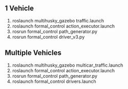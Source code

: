 ## 1 Vehicle

1. roslaunch multihusky_gazebo traffic.launch 
2. roslaunch formal_control action_executor.launch
3. rosrun formal_control path_generator.py
4. rosrun formal_control driver_v3.py

## Multiple Vehicles
1. roslaunch multihusky_gazebo multicar_traffic.launch 
2. roslaunch formal_control action_executor.launch
3. rosrun formal_control path_generator.py
4. roslaunch formal_control drivers.launch
